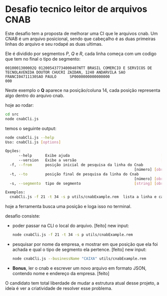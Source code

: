 # Desafio tecnico leitor de arquivos CNAB

Este desafio tem a proposta de melhorar uma CI que le arquivos cnab.
Um CNAB é um arquivo posicional, sendo que cabeçalho é as duas primeiras linhas do arquivo e seu rodapé as duas ultimas.

Ele é dividido por segmentos *P*, *Q* e *R*, cada linha começa com um codigo que tem no final o tipo de segmento:

```
0010001300002Q 012005437734000407NTT BRASIL COMERCIO E SERVICOS DE TECNOLAVENIDA DOUTOR CHUCRI ZAIDAN, 1240 ANDARVILA SAO FRANCI04711130SAO PAULO      SP0000000000000000                                        000
```
Neste exemplo o **Q** aparece na posição/coluna 14, cada posição representa algo dentro do arquivo cnab.


hoje ao rodar:

```bash
cd src
node cnabCli.js
```

temos o seguinte output:

```bash
node cnabCli.js --help
Uso: cnabCli.js [options]

Opções:
      --help      Exibe ajuda                                         [booleano]
      --version   Exibe a versão                                      [booleano]
  -f, --from      posição inicial de pesquisa da linha do Cnab
                                                          [número] [obrigatório]
  -t, --to        posição final de pesquisa da linha do Cnab
                                                          [número] [obrigatório]
  -s, --segmento  tipo de segmento                        [string] [obrigatório]

Exemplos:
  cnabCli.js -f 21 -t 34 -s p utils/cnabExample.rem  lista a linha e campo que from e to do cnab com o local do arquivo
```

hoje a ferramenta busca uma posição e loga isso no terminal.

desafio consiste:

* poder passar na CLI o local do arquivo. [feito]
  new input: 
  ```bash
  node cnabCli.js -f 21 -t 34 -s p utils/cnabExample.rem 
  ```

* pesquisar por nome da empresa, e mostrar em que posição que ela foi achada e qual o tipo de segmento ela pertence. [feito]
  new input: 
  ```bash
  node cnabCli.js --businessName "CAIXA" utils/cnabExample.rem
  ```

* **Bonus**, ler o cnab e escrever um novo arquivo em formato JSON, contendo nome e endereço da empresa. [feito]

O candidato tem total liberdade de mudar a estrutura atual desse projeto, a ideía é ver a criatividade de resolver esse problema.